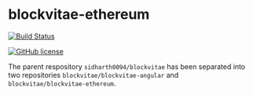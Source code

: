 # blockvitae-ethereum

[![Build Status](https://travis-ci.org/blockvitae/blockvitae-ethereum.svg?branch=master)](https://travis-ci.org/blockvitae/blockvitae-ethereum)

[![GitHub license](https://img.shields.io/github/license/blockvitae/blockvitae-ethereum.svg)](https://github.com/blockvitae/blockvitae-ethereum/blob/master/LICENSE)


The parent respository `sidharth0094/blockvitae` has been
separated into two repositories `blockvitae/blockvitae-angular`
and `blockvitae/blockvitae-ethereum`.
